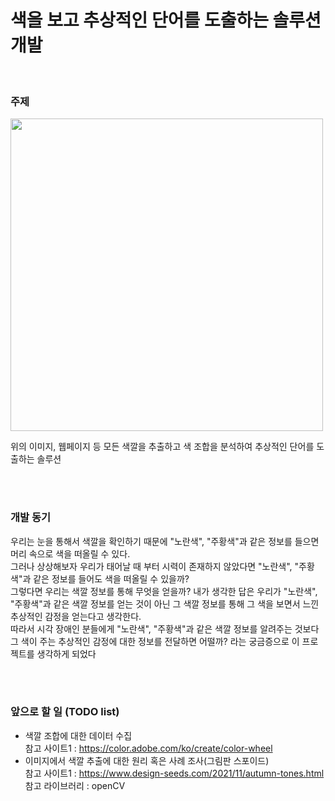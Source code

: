 # 색을 보고 추상적인 단어를 도출하는 솔루션 개발    

<br>  

### 주제      

<img src="https://user-images.githubusercontent.com/63052097/150674328-e2f76b5b-c852-452c-8dce-3fdad0e1c0f7.png" width=500 />
      
위의 이미지, 웹페이지 등 모든 색깔을 추출하고 색 조합을 분석하여 추상적인 단어를 도출하는 솔루션   
  
<br>
<br>      

### **개발 동기**     
우리는 눈을 통해서 색깔을 확인하기 때문에 "노란색", "주황색"과 같은 정보를 들으면 머리 속으로 색을 떠올릴 수 있다.<br>
그러나 상상해보자 우리가 태어날 때 부터 시력이 존재하지 않았다면 "노란색", "주황색"과 같은 정보를 들어도 색을 떠올릴 수 있을까?<br>
그렇다면 우리는 색깔 정보를 통해 무엇을 얻을까? 내가 생각한 답은 우리가 "노란색", "주황색"과 같은 색깔 정보를 얻는 것이 아닌 그 색깔 정보를 통해 그 색을 보면서 느낀 추상적인 감정을 얻는다고 생각한다. <br>
따라서 시각 장애인 분들에게 "노란색", "주황색"과 같은 색깔 정보를 알려주는 것보다 그 색이 주는 추상적인 감정에 대한 정보를 전달하면 어떨까? 라는 궁금증으로 이 프로젝트를 생각하게 되었다 

<br>
<br>

### 앞으로 할 일 (TODO list)
- 색깔 조합에 대한 데이터 수집                        
 참고 사이트1 : https://color.adobe.com/ko/create/color-wheel                      
- 이미지에서 색깔 추출에 대한 원리 혹은 사례 조사(그림판 스포이드)                       
 참고 사이트1 : https://www.design-seeds.com/2021/11/autumn-tones.html                   
 참고 라이브러리 : openCV     
